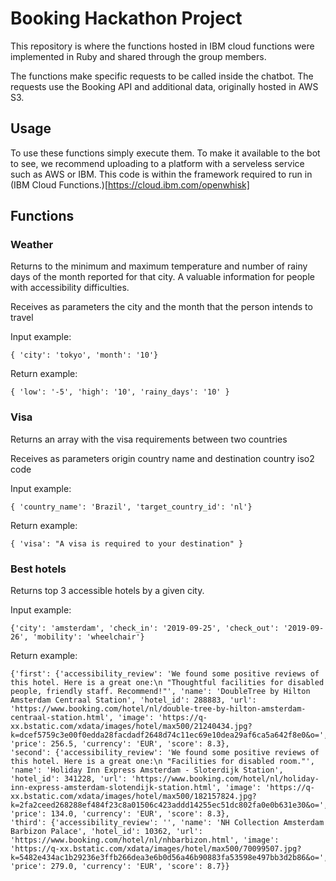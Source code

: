 # Booking Hackathon Project

This repository is where the functions hosted in IBM cloud functions were implemented in Ruby and shared through the group members.

The functions make specific requests to be called inside the chatbot. The requests use the Booking API and additional data, originally hosted in AWS S3.

## Usage

To use these functions simply execute them. To make it available to the bot to see, we recommend uploading to a platform with a serveless service such as AWS or IBM. This code is within the framework required to run in (IBM Cloud Functions.)[https://cloud.ibm.com/openwhisk]

## Functions
### Weather

Returns to the minimum and maximum temperature and number of rainy days of the month reported for that city. A valuable information for people with accessibility difficulties.

Receives as parameters the city and the month that the person intends to travel

Input example:
```
{ 'city': 'tokyo', 'month': '10'}
```

Return example:
```
{ 'low': '-5', 'high': '10', 'rainy_days': '10' }
```

### Visa

Returns an array with the visa requirements between two countries

Receives as parameters origin country name and destination country iso2 code

Input example:
```
{ 'country_name': 'Brazil', 'target_country_id': 'nl'}
```

Return example:
```
{ 'visa': "A visa is required to your destination" }
```
### Best hotels

Returns top 3 accessible hotels by a given city.

Input example:
```
{'city': 'amsterdam', 'check_in': '2019-09-25', 'check_out': '2019-09-26', 'mobility': 'wheelchair'}
```

Return example:
```
{'first': {'accessibility_review': 'We found some positive reviews of this hotel. Here is a great one:\n "Thoughtful facilities for disabled people, friendly staff. Recommend!"', 'name': 'DoubleTree by Hilton Amsterdam Centraal Station', 'hotel_id': 288883, 'url': 'https://www.booking.com/hotel/nl/double-tree-by-hilton-amsterdam-centraal-station.html', 'image': 'https://q-xx.bstatic.com/xdata/images/hotel/max500/21240434.jpg?k=dcef5759c3e00f0edda28facdadf2648d74c11ec69e10dea29af6ca5a642f8e0&o=', 'price': 256.5, 'currency': 'EUR', 'score': 8.3}, 
'second': {'accessibility_review': 'We found some positive reviews of this hotel. Here is a great one:\n "Facilities for disabled room."', 'name': 'Holiday Inn Express Amsterdam - Sloterdijk Station', 'hotel_id': 341228, 'url': 'https://www.booking.com/hotel/nl/holiday-inn-express-amsterdam-slotendijk-station.html', 'image': 'https://q-xx.bstatic.com/xdata/images/hotel/max500/182157824.jpg?k=2fa2ceed268288ef484f23c8a01506c423addd14255ec51dc802fa0e0b631e30&o=', 'price': 134.0, 'currency': 'EUR', 'score': 8.3}, 
'third': {'accessibility_review': '', 'name': 'NH Collection Amsterdam Barbizon Palace', 'hotel_id': 10362, 'url': 'https://www.booking.com/hotel/nl/nhbarbizon.html', 'image': 'https://q-xx.bstatic.com/xdata/images/hotel/max500/70099507.jpg?k=5482e434ac1b29236e3ffb266dea3e6b0d56a46b90883fa53598e497bb3d2b86&o=', 'price': 279.0, 'currency': 'EUR', 'score': 8.7}}
```
